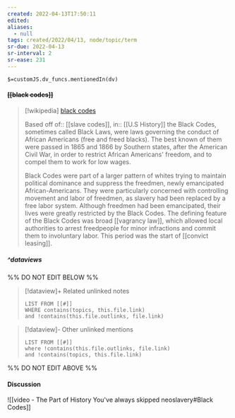 ```yaml
---
created: 2022-04-13T17:50:11 
edited: 
aliases:
  - null
tags: created/2022/04/13, node/topic/term
sr-due: 2022-04-13
sr-interval: 2
sr-ease: 231
---
```

`$=customJS.dv_funcs.mentionedIn(dv)`

#### <s class="topic-title">[[black codes]]</s> 

> [!wikipedia] [black codes](https://en.wikipedia.org/wiki/Black%20Codes%20(United%20States))
> 
> Based off of:: [[slave codes]],
> in:: [[U.S History]]
> the Black Codes, sometimes called Black Laws, were laws governing the conduct of African Americans (free and freed blacks). 
> The best known of them were passed in 1865 and 1866 by Southern states, after the American Civil War, in order to restrict African Americans' freedom, and to compel them to work for low wages.
> 
> Black Codes were part of a larger pattern of whites trying to maintain political dominance and suppress the freedmen, newly emancipated African-Americans. They were particularly concerned with controlling movement and labor of freedmen, as slavery had been replaced by a free labor system. Although freedmen had been emancipated, their lives were greatly restricted by the Black Codes. The defining feature of the Black Codes was broad [[vagrancy law]], which allowed local authorities to arrest freedpeople for minor infractions and commit them to involuntary labor. 
> This period was the start of [[convict leasing]].
>


##### ^dataviews

%% DO NOT EDIT BELOW %%
> [!dataview]+ Related unlinked notes
> ```dataview
> LIST FROM [[#]]
> WHERE contains(topics, this.file.link)
> and !contains(this.file.outlinks, file.link)
> ```
 
> [!dataview]- Other unlinked mentions
> ```dataview
> LIST FROM [[#]]
> where !contains(this.file.outlinks, file.link)
> and !contains(topics, this.file.link)
> ```

%% DO NOT EDIT ABOVE %%

#### Discussion

![[video - The Part of History You've always skipped neoslavery#Black Codes]]